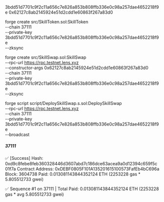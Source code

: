3bdd51d7701c9f2c11a656c7e826a853b808ffb336e0c98a257dae4652218f9e
0x62127c8ab2145924e51d2cdd1e60863f267a83d0

forge create src/SkillToken.sol:SkillToken \
  --chain 37111 \
  --private-key 3bdd51d7701c9f2c11a656c7e826a853b808ffb336e0c98a257dae4652218f9e \
  --zksync

  forge create src/SkillSwap.sol:SkillSwap \
  --rpc-url https://rpc.testnet.lens.xyz \
  --constructor-args 0x62127c8ab2145924e51d2cdd1e60863f267a83d0 \
  --chain 37111 \
  --private-key 3bdd51d7701c9f2c11a656c7e826a853b808ffb336e0c98a257dae4652218f9e \
  --zksync

  forge script script/DeploySkillSwap.s.sol:DeploySkillSwap \
  --rpc-url https://rpc.testnet.lens.xyz \
  --chain 37111 \
  --private-key 3bdd51d7701c9f2c11a656c7e826a853b808ffb336e0c98a257dae4652218f9e \
  --broadcast


##### 37111
✅  [Success] Hash: 0xd9c8febe8feb360328446d3607abd7c186dce63acea9a0d12394c659f5c01f7a
Contract Address: 0xDEBF0805F101A135201615100573FafEb4bC696a
Block: 3604738
Paid: 0.013081143844352124 ETH (2253228 gas * 5.805512733 gwei)

✅ Sequence #1 on 37111 | Total Paid: 0.013081143844352124 ETH (2253228 gas * avg 5.805512733 gwei)
                                                                                                    



